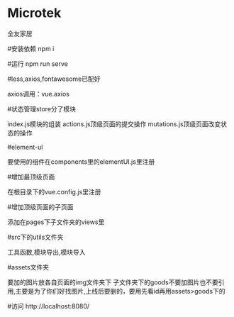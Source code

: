 # Microtek
全友家居

#安装依赖
npm i

#运行
npm run serve


#less,axios,fontawesome已配好

axios调用：vue.axios


#状态管理store分了模块

index.js模块的组装
actions.js顶级页面的提交操作
mutations.js顶级页面改变状态的操作


#element-ul

要使用的组件在components里的elementUI.js里注册


#增加最顶级页面

在根目录下的vue.config.js里注册


#增加顶级页面的子页面

添加在pages下子文件夹的views里


#src下的utils文件夹

工具函数,模块导出,模块导入


#assets文件夹

要加的图片放各自页面的img文件夹下
子文件夹下的goods不要加图片也不要引用,主要是为了你们好找图片,上线后要删的，要用先看id再用assets>goods下的


#访问
http://localhost:8080/
